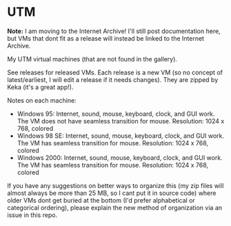 # UTM

**Note:** I am moving to the Internet Archive! I'll still post documentation here, but VMs that dont fit as a release will instead be linked to the Internet Archive.

My UTM virtual machines (that are not found in the gallery).

See releases for released VMs. Each release is a new VM (so no concept of latest/earliest, I will edit a release if it needs changes). They are zipped by Keka (it's a great app!).

Notes on each machine:

 - Windows 95: Internet, sound, mouse, keyboard, clock, and GUI work. The VM does not have seamless transition for mouse. Resolution: 1024 x 768, colored
 - Windows 98 SE: Internet, sound, mouse, keyboard, clock, and GUI work. The VM has seamless transition for mouse. Resolution: 1024 x 768, colored
 - Windows 2000: Internet, sound, mouse, keyboard, clock, and GUI work. The VM has seamless transition for mouse. Resolution: 1024 x 768, colored

If you have any suggestions on better ways to organize this (my zip files will almost always be more than 25 MB, so I cant put it in source code) where older VMs dont get buried at the bottom (I'd prefer alphabetical or categorical ordering), please explain the new method of organization via an issue in this repo.
